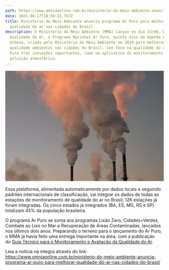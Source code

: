 ```yaml
---
path: https://www.omniaonline.com.br/ministerio-do-meio-ambiente-anuncia-programa-ar-puro-para-melhorar-qualidade-do-ar-nas-cidades-do-brasil/
date: 2021-08-17T18:50:22.757Z
title: Ministério do Meio Ambiente anuncia programa Ar Puro para melhorar
  qualidade do ar nas cidades do Brasil
description: O Ministério do Meio Ambiente (MMA) lançou no dia 13/08, Dia da
  Qualidade do Ar, o Programa Nacional Ar Puro, quinto eixo da Agenda Ambiental
  Urbana, criada pelo Ministério do Meio Ambiente em 2019 para melhorar a
  qualidade ambiental nas cidades do Brasil. Com foco na qualidade do ar, o Ar
  Puro traz inovações importantes, como um aplicativo de monitoramento da
  poluição atmosférica.
---
```

<!--StartFragment-->

![](../assets/ar-puro.jpg)

Essa plataforma, alimentada automaticamente por dados locais e seguindo padrões internacionais de classificação, vai integrar os dados de todas as estações de monitoramento de qualidade do ar no Brasil; 126 estações já foram integradas. Os cinco estados já integrados (BA, ES, MG, RS e SP) totalizam 45% da população brasileira.

O programa Ar Puro se soma aos programas Lixão Zero, Cidades+Verdes, Combate ao Lixo no Mar e Recuperação de Áreas Contaminadas, lançados nos últimos dois anos. Preparando o terreno para o lançamento do Ar Puro, o MMA já havia feito uma entrega importante na área, com a publicação do [Guia Técnico para o Monitoramento e Avaliação da Qualidade do Ar](https://www.gov.br/mma/pt-br/assuntos/agendaambientalurbana/ar-puro/guia-tecnico-para-qualidade-do-ar).

Leia a notícia na integra através do link: <https://www.omniaonline.com.br/ministerio-do-meio-ambiente-anuncia-programa-ar-puro-para-melhorar-qualidade-do-ar-nas-cidades-do-brasil/>

<!--EndFragment-->